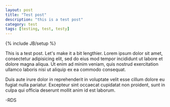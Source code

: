 ```yaml
---
layout: post
title: "Test post"
description: "this is a test post"
category: test
tags: [testing, test, testy]
---
```

{% include JB/setup %}

This is a test post. Let's make it a bit lengthier. Lorem ipsum dolor sit amet, consectetur adipisicing elit, sed do eius mod
tempor incididunt ut labore et dolore magna aliqua. Ut enim ad minim veniam,
quis nostrud exercitation ullamco laboris nisi ut aliquip ex ea commodo
consequat.

>>>>>

Duis aute irure dolor in reprehenderit in voluptate velit esse
cillum dolore eu fugiat nulla pariatur. Excepteur sint occaecat cupidatat non
proident, sunt in culpa qui officia deserunt mollit anim id est laborum.


-RDS